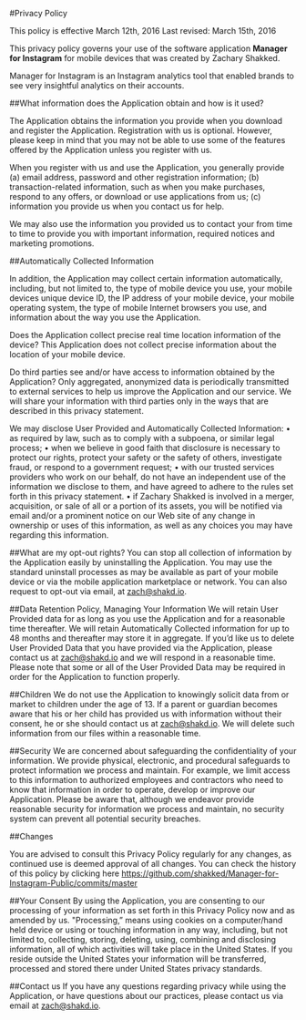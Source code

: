 #Privacy Policy

This policy is effective March 12th, 2016
Last revised: March 15th, 2016

This privacy policy governs your use of the software application **Manager for Instagram** for mobile devices that was created by Zachary Shakked.

Manager for Instagram is an Instagram analytics tool that enabled brands to see very insightful analytics on their accounts.

##What information does the Application obtain and how is it used?

The Application obtains the information you provide when you download and register the Application. Registration with us is optional. However, please keep in mind that you may not be able to use some of the features offered by the Application unless you register with us.

When you register with us and use the Application, you generally provide (a) email address, password and other registration information; (b) transaction-related information, such as when you make purchases, respond to any offers, or download or use applications from us; (c) information you provide us when you contact us for help.

We may also use the information you provided us to contact your from time to time to provide you with important information, required notices and marketing promotions.

##Automatically Collected Information 

In addition, the Application may collect certain information automatically, including, but not limited to, the type of mobile device you use, your mobile devices unique device ID, the IP address of your mobile device, your mobile operating system, the type of mobile Internet browsers you use, and information about the way you use the Application. 

Does the Application collect precise real time location information of the device?
This Application does not collect precise information about the location of your mobile device. 

Do third parties see and/or have access to information obtained by the Application?
Only aggregated, anonymized data is periodically transmitted to external services to help us improve the Application and our service. We will share your information with third parties only in the ways that are described in this privacy statement.

We may disclose User Provided and Automatically Collected Information:
• as required by law, such as to comply with a subpoena, or similar legal process;
• when we believe in good faith that disclosure is necessary to protect our rights, protect your safety or the safety of others, investigate fraud, or respond to a government request;
• with our trusted services providers who work on our behalf, do not have an independent use of the information we disclose to them, and have agreed to adhere to the rules set forth in this privacy statement.
• if Zachary Shakked is involved in a merger, acquisition, or sale of all or a portion of its assets, you will be notified via email and/or a prominent notice on our Web site of any change in ownership or uses of this information, as well as any choices you may have regarding this information.

##What are my opt-out rights?
You can stop all collection of information by the Application easily by uninstalling the Application. You may use the standard uninstall processes as may be available as part of your mobile device or via the mobile application marketplace or network. You can also request to opt-out via email, at zach@shakd.io.

##Data Retention Policy, Managing Your Information
We will retain User Provided data for as long as you use the Application and for a reasonable time thereafter. We will retain Automatically Collected information for up to 48 months and thereafter may store it in aggregate. If you’d like us to delete User Provided Data that you have provided via the Application, please contact us at zach@shakd.io and we will respond in a reasonable time. Please note that some or all of the User Provided Data may be required in order for the Application to function properly.

##Children
We do not use the Application to knowingly solicit data from or market to children under the age of 13. If a parent or guardian becomes aware that his or her child has provided us with information without their consent, he or she should contact us at zach@shakd.io. We will delete such information from our files within a reasonable time.

##Security
We are concerned about safeguarding the confidentiality of your information. We provide physical, electronic, and procedural safeguards to protect information we process and maintain. For example, we limit access to this information to authorized employees and contractors who need to know that information in order to operate, develop or improve our Application. Please be aware that, although we endeavor provide reasonable security for information we process and maintain, no security system can prevent all potential security breaches.

##Changes

You are advised to consult this Privacy Policy regularly for any changes, as continued use is deemed approval of all changes. You can check the history of this policy by clicking here https://github.com/shakked/Manager-for-Instagram-Public/commits/master

##Your Consent
By using the Application, you are consenting to our processing of your information as set forth in this Privacy Policy now and as amended by us. "Processing,” means using cookies on a computer/hand held device or using or touching information in any way, including, but not limited to, collecting, storing, deleting, using, combining and disclosing information, all of which activities will take place in the United States. If you reside outside the United States your information will be transferred, processed and stored there under United States privacy standards. 

##Contact us
If you have any questions regarding privacy while using the Application, or have questions about our practices, please contact us via email at zach@shakd.io.
